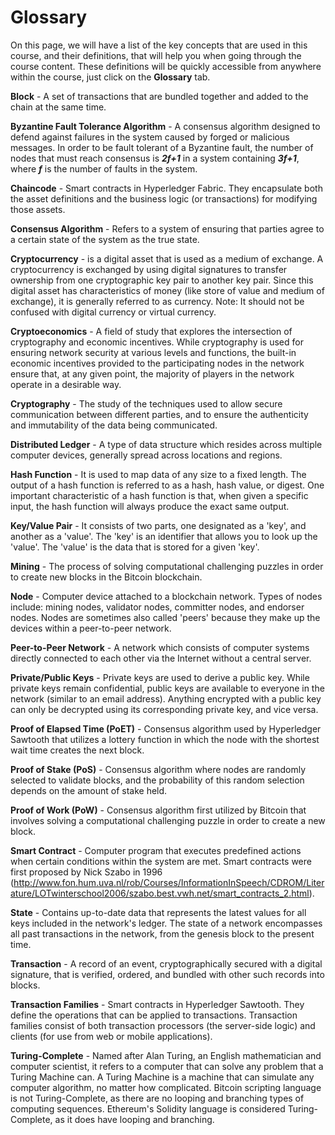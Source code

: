 # Glossary

On this page, we will have a list of the key concepts that are used in this course, and their definitions, that will help you when going through the course content. These definitions will be quickly accessible from anywhere within the course, just click on the **Glossary** tab.

**Block** - A set of transactions that are bundled together and added to the chain at the same time.

**Byzantine Fault Tolerance Algorithm** - A consensus algorithm designed to defend against failures in the system caused by forged or malicious messages. In order to be fault tolerant of a Byzantine fault, the number of nodes that must reach consensus is ***2f+1*** in a system containing ***3f+1***, where ***f*** is the number of faults in the system. 

**Chaincode** - Smart contracts in Hyperledger Fabric. They encapsulate both the asset definitions and the business logic (or transactions) for modifying those assets.

**Consensus Algorithm** - Refers to a system of ensuring that parties agree to a certain state of the system as the true state.

**Cryptocurrency** - is a digital asset that is used as a medium of exchange. A cryptocurrency is exchanged by using digital signatures to transfer ownership from one cryptographic key pair to another key pair. Since this digital asset has characteristics of money (like store of value and medium of exchange), it is generally referred to as currency. Note: It should not be confused with digital currency or virtual currency.

**Cryptoeconomics** - A field of study that explores the intersection of cryptography and economic incentives. While cryptography is used for ensuring network security at various levels and functions, the built-in economic incentives provided to the participating nodes in the network ensure that, at any given point, the majority of players in the network operate in a desirable way. 

**Cryptography** - The study of the techniques used to allow secure communication between different parties, and to ensure the authenticity and immutability of the data being communicated.

**Distributed Ledger** - A type of data structure which resides across multiple computer devices, generally spread across locations and regions.

**Hash Function** - It is used to map data of any size to a fixed length. The output of a hash function is referred to as a hash, hash value, or digest. One important characteristic of a hash function is that, when given a specific input, the hash function will always produce the exact same output.

**Key/Value Pair** - It consists of two parts, one designated as a 'key', and another as a 'value'. The 'key' is an identifier that allows you to look up the 'value'. The 'value' is the data that is stored for a given 'key'.

**Mining** - The process of solving computational challenging puzzles in order to create new blocks in the Bitcoin blockchain.

**Node** - Computer device attached to a blockchain network. Types of nodes include: mining nodes, validator nodes, committer nodes, and endorser nodes. Nodes are sometimes also called 'peers' because they make up the devices within a peer-to-peer network.

**Peer-to-Peer Network** - A network which consists of computer systems directly connected to each other via the Internet without a central server.

**Private/Public Keys** - Private keys are used to derive a public key. While private keys remain confidential, public keys are available to everyone in the network (similar to an email address). Anything encrypted with a public key can only be decrypted using its corresponding private key, and vice versa. 

**Proof of Elapsed Time (PoET)** - Consensus algorithm used by Hyperledger Sawtooth that utilizes a lottery function in which the node with the shortest wait time creates the next block. 

**Proof of Stake (PoS)** - Consensus algorithm where nodes are randomly selected to validate blocks, and the probability of this random selection depends on the amount of stake held.

**Proof of Work (PoW)** - Consensus algorithm first utilized by Bitcoin that involves solving a computational challenging puzzle in order to create a new block.

**Smart Contract** - Computer program that executes predefined actions when certain conditions within the system are met. Smart contracts were first proposed by Nick Szabo in 1996 (http://www.fon.hum.uva.nl/rob/Courses/InformationInSpeech/CDROM/Literature/LOTwinterschool2006/szabo.best.vwh.net/smart_contracts_2.html).

**State** - Contains up-to-date data that represents the latest values for all keys included in the network's ledger. The state of a network encompasses all past transactions in the network, from the genesis block to the present time.

**Transaction** - A record of an event, cryptographically secured with a digital signature, that is verified, ordered, and bundled with other such records into blocks. 

**Transaction Families** - Smart contracts in Hyperledger Sawtooth. They define the operations that can be applied to transactions. Transaction families consist of both transaction processors (the server-side logic) and clients (for use from web or mobile applications).

**Turing-Complete** - Named after Alan Turing, an English mathematician and computer scientist, it refers to a computer that can solve any problem that a Turing Machine can. A Turing Machine is a machine that can simulate any computer algorithm, no matter how complicated. Bitcoin scripting language is not Turing-Complete, as there are no looping and branching types of computing sequences. Ethereum's Solidity language is considered Turing-Complete, as it does have looping and branching.  
